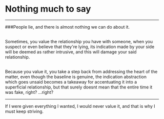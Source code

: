 # Nothing much to say
<hr>

###People lie, and there is almost nothing we can do about it. <br> 

<br>
Sometimes, you value the relationship you have with someone, when you suspect or even believe that they're lying, its indication made by your side will be deemed as rather intrusive, and this will damage your said relationship. <br> <br>

Because you value it, you take a step back from addressing the heart of the matter, even though the baseline is genuine, the indication abstraction which goes unsaid becomes a takeaway for accentuating it into a superficial relationship, but that surely doesnt mean that the entire time it was fake, right? ...right? 

<hr>
If I were given everything I wanted, I would never value it, and that is why I must keep striving.
